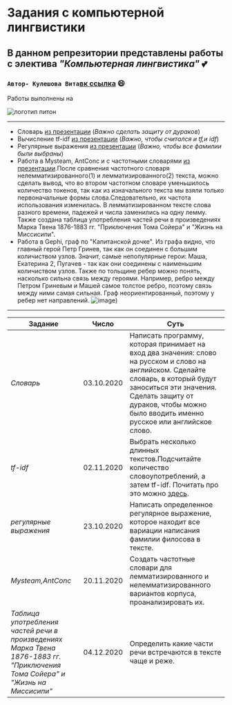 #  Задания с компьютерной лингвистики
## В данном репрезитории представлены работы с электива *"Компьютерная лингвистика"* :two_hearts:
### `Автор- Кулешова Вита`[вк ссылка](https://vk.com/kvitanciaa) :smile:

Работы выполнены на 

![логотип питон](https://linux-notes.org/wp-content/uploads/2017/04/Pereklyuchit-versiyu-python-v-UnixLinux-660x320.jpg)

---


- Словарь [из презентации](https://docs.google.com/presentation/d/1SE-vU1J9KBhN-rPIHGr5ZuhjdDnmqrsQ_whaGEp8MUE/edit#slide=id.g45011269d2_1_7)
(*Важно сделать защиту от дураков*)
- Вычисление tf-idf [из презентации](https://docs.google.com/presentation/d/1ptWdWIOh6BvuRJFR5Da__m1v9jMACJ6lDFv_c1UyG7w/edit#slide=id.g45d94c4f67_0_99)
(*Важно, чтобы считался и tf,и idf*)
- Регулярные выражения [из презентации](https://vk.com/away.php?to=https%3A%2F%2Fdocs.google.com%2Fpresentation%2Fd%2F1BMi9pottUJxXLzcnzsN5wEyGpEXyscgX0rBeowDM0Nk%2Fedit%3Fusp%3Dsharing&cc_key=)
(*Важно, чтобы все фамилии были выбраны*)
- Работа в Mysteam, AntConc и с частотными словарями [из презентации](https://docs.google.com/presentation/d/1cwq0BayV-2Ts9ZMbqcsvvsHjQg7ZtqtcV1FLnXjJ8bU/edit#slide=id.p).После сравнения частотного словаря нелемматизированного(1) и лемматизированного(2) текста, можно сделать вывод, что во втором частотном словаре уменьшилось количество токенов, так как из изначального текста мы взяли только первоначальные формы слова.Следовательно, их частота использования изменилась. В лемматизированном тексте слова разного времени, падежей и числа заменились на одну лемму. Также создана таблица употребления частей речи в произведениях Марка Твена 1876-1883 гг. "Приключения Тома Сойера" и "Жизнь на Миссисипи".
- Работа в Gephi, граф по "Капитанской дочке". Из графа видно, что главный герой Петр Гринев, так как он соединен с большим количиством узлов. Значит, самые непопулярные герои: Маша, Екатерина 2, Пугачев - так как они соединены с наименьшим количиством узлов. Также по тольщине ребер можно понять, насколько сильна связь между героями. Например, ребро между Петром Гриневым и Машей самое толстое ребро, поэтому связь между ними самая сильная. Граф неориентированный, поэтому у ребер нет направлений.
![image](https://user-images.githubusercontent.com/72650965/113474521-20f7da80-9479-11eb-9b6a-097f0b2ac497.png))
---

Задание | Число | Cуть
--- | --- | ---
*Словарь* | 03.10.2020 | Написать программу, которая принимает на вход два значения: слово на русском и слово на английском. Сделайте словарь, в который будут заноситься эти значения. Сделать защиту от дураков, чтобы можно было вводить именно русское или английское слово.
*tf-idf* | 02.11.2020 | Выбрать несколько длинных текстов.Подсчитайте количество словоупотреблений, а затем tf-idf. Почитать про это можно [здесь](http://nlpx.net/archives/57).
*регулярные выражения* | 23.10.2020 | Написать определенное регулярное выражение, которое находит все вариации написания фамилии филосова в тексте. 
*Mysteam,AntConc*|20.11.2020|Создать частотные словари для лемматизированного и нелемматизированного вариантов корпуса, проанализировать их.|
*Таблица употребления частей речи в произведениях Марка Твена 1876-1883 гг. "Приключения Тома Сойера" и "Жизнь на Миссисипи"*|04.12.2020| Определить какие части речи встречаются в тексте чаще и реже.
